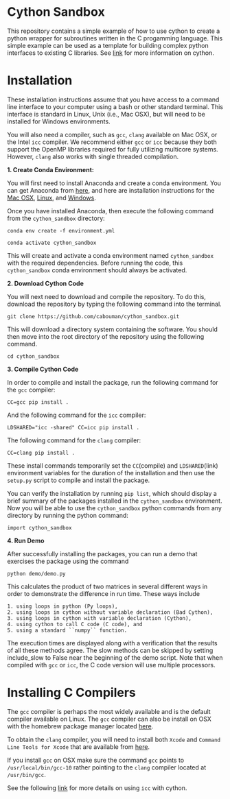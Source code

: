 # Cython Sandbox

This repository contains a simple example of how to use cython to create a python wrapper for subroutines written in the C progamming language.
This simple example can be used as a template for building complex python interfaces to existing C libraries.
See [link](https://suzyahyah.github.io/cython/programming/2018/12/01/Gotchas-in-Cython.html) for more information on cython.


# Installation

These installation instructions assume that you have access to a command line interface to your computer 
using a bash or other standard terminal.
This interface is standard in Linux, Unix (i.e., Mac OSX), but will need to be installed for Windows environments.

You will also need a compiler, such as ``gcc``, ``clang`` available on Mac OSX, or the Intel ``icc`` compiler.
We recommend either ``gcc`` or ``icc`` because they both support the OpenMP libraries required for fully utilizing multicore systems.
However, ``clang`` also works with single threaded compilation. 

**1. Create Conda Environment:**

You will first need to install Anaconda and create a conda environment.
You can get Anaconda from [here](https://www.anaconda.com/products/individual), and here are installation instructions for the
[Mac OSX](https://problemsolvingwithpython.com/01-Orientation/01.04-Installing-Anaconda-on-MacOS/), 
[Linux](https://problemsolvingwithpython.com/01-Orientation/01.05-Installing-Anaconda-on-Linux/), and 
[Windows](https://problemsolvingwithpython.com/01-Orientation/01.03-Installing-Anaconda-on-Windows/).

Once you have installed Anaconda, then execute the following command from the ``cython_sandbox`` directory:

``conda env create -f environment.yml``

``conda activate cython_sandbox``

This will create and activate a conda environment named ``cython_sandbox`` with the required dependencies.
Before running the code, this ``cython_sandbox`` conda environment should always be activated.

**2. Download Cython Code**

You will next need to download and compile the repository.
To do this, download the repository by typing the following command into the terminal.

``git clone https://github.com/cabouman/cython_sandbox.git``

This will download a directory system containing the software.
You should then move into the root directory of the repository using the following command.

``cd cython_sandbox``

**3. Compile Cython Code**

In order to compile and install the package, run the following command for the ``gcc`` compiler:

``CC=gcc pip install .``

And the following command for the ``icc`` compiler:

`LDSHARED="icc -shared" CC=icc pip install .`

The following command for the ``clang`` compiler:

``CC=clang pip install .``

These install commands temporarily set the ``CC``(compile) and ``LDSHARED``(link) environment variables for the duration of the installation 
and then use the ``setup.py`` script to compile and install the package.

You can verify the installation by running ``pip list``, which should display a brief summary of the packages installed in the ``cython_sandbox`` environment.
Now you will be able to use the ``cython_sandbox`` python commands from any directory by running the python command:

``import cython_sandbox``

**4. Run Demo**

After successfully installing the packages, you can run a demo that exercises the package using the command

``python demo/demo.py``

This calculates the product of two matrices in several different ways in order to demonstrate the difference
in run time.   These ways include 

    1. using loops in python (Py loops), 
    2. using loops in cython without variable declaration (Bad Cython),
    3. using loops in cython with variable declaration (Cython), 
    4. using cython to call C code (C code), and 
    5. using a standard ``numpy`` function.  

The execution times are displayed along with a verification that the results of all these methods
agree.  The slow methods can be skipped by setting include_slow to False near the beginning of the demo script.
Note that when compiled with ``gcc`` or ``icc``, the C code version will use multiple processors.  


# Installing C Compilers

The ``gcc`` compiler is perhaps the most widely available and is the default compiler available on Linux.
The ``gcc`` compiler can also be install on OSX with the homebrew package manager located [here](https://brew.sh). 

To obtain the ``clang`` compiler, you will need to install both ``Xcode`` and ``Command Line Tools for Xcode`` that are available from [here](https://developer.apple.com/download/more/).

If you install ``gcc`` on OSX make sure the command ``gcc`` points to ``/usr/local/bin/gcc-10`` rather pointing to the ``clang`` compiler located at ``/usr/bin/gcc``.

See the following [link](https://software.intel.com/content/www/us/en/develop/articles/thread-parallelism-in-cython.html)
for more details on using ``icc`` with cython.